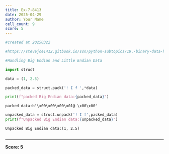 ```yaml
---
title: Ex-7-8413
date: 2025-04-29
author: Your Name
cell_count: 9
score: 5
---
```


```python
#created at 20250322
```


```python
#https://stevejoe1412.gitbook.io/ssn/python-subtopics/19.-binary-data-handling
```


```python
#Handling Big Endian and Little Endian Data
```


```python
import struct
```


```python
data = (1, 2.5)
```


```python
packed_data = struct.pack('! I f ',*data)

```


```python
print(f"packed Big Endian data:{packed_data}")
```

    packed data:b'\x00\x00\x00\x01@ \x00\x00'



```python
unpacked_data = struct.unpack('! I f',packed_data)
print(f"Unpacked Big Endian data:{unpacked_data}")
```

    Unpacked Big Endian data:(1, 2.5)



```python

```


---
**Score: 5**